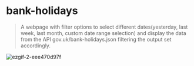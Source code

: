 # bank-holidays
> A webpage with filter options to select different dates(yesterday, last week, last month, custom date range selection) and display the data from the API gov.uk/bank-holidays.json filtering the output set accordingly.

![ezgif-2-eee470d97f](https://user-images.githubusercontent.com/13116007/151686467-8a346578-91a0-4a1b-baa8-414575029ef6.gif)
 
